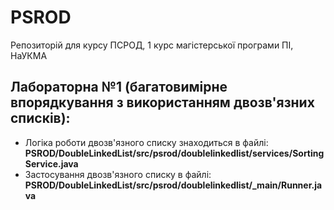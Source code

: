 # PSROD
Репозиторій для курсу ПСРОД, 1 курс магістерської програми ПІ, НаУКМА

## Лабораторна №1 (багатовимірне впорядкування з використанням двозв'язних списків):
  - Логіка роботи двозв'язного списку знаходиться в файлі: __PSROD/DoubleLinkedList/src/psrod/doublelinkedlist/services/SortingService.java__
  - Застосування двозв'язного списку в файлі: __PSROD/DoubleLinkedList/src/psrod/doublelinkedlist/\_main/Runner.java__